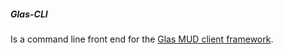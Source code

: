 ##### Glas-CLI

Is a command line front end for the [Glas MUD client framework](https://github.com/IngCr3at1on/glas).